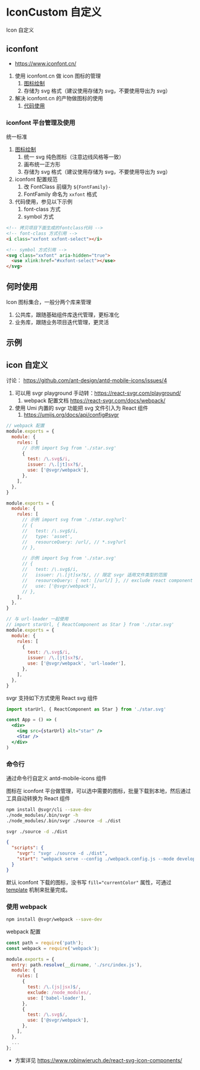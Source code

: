 # IconCustom 自定义

Icon 自定义

## iconfont

- https://www.iconfont.cn/

1. 使用 iconfont.cn 做 icon 图标的管理
   1. [图标绘制](https://www.iconfont.cn/help/detail)
   2. 存储为 svg 格式（建议使用存储为 svg，不要使用导出为 svg）
2. 解决 iconfont.cn 的产物做图标的使用
   1. [代码使用](https://www.iconfont.cn/help/detail?helptype=code)

### iconfont 平台管理及使用

统一标准

1. [图标绘制](https://www.iconfont.cn/help/detail)
   1. 统一 svg 纯色图标（注意边线风格等一致）
   2. 画布统一正方形
   3. 存储为 svg 格式（建议使用存储为 svg，不要使用导出为 svg）
2. iconfont 配置规范
   1. 改 FontClass 前缀为 `${FontFamily}-`
   2. FontFamily 命名为 `xxfont` 格式
3. 代码使用，参见以下示例
   1. font-class 方式
   2. symbol 方式

```html
<!-- 拷贝项目下面生成的fontclass代码 -->
<!-- font-class 方式引用 -->
<i class="xxfont xxfont-select"></i>

<!-- symbol 方式引用 -->
<svg class="xxfont" aria-hidden="true">
  <use xlink:href="#xxfont-select"></use>
</svg>
```

## 何时使用

Icon 图标集合，一般分两个库来管理

1. 公共库，跟随基础组件库迭代管理，更标准化
2. 业务库，跟随业务项目迭代管理，更灵活

## 示例

<code src="./demos/demo1.tsx"></code>

## icon 自定义

讨论： https://github.com/ant-design/antd-mobile-icons/issues/4

1. 可以用 svgr playground 手动转：https://react-svgr.com/playground/
   1. webpack 配置文档 https://react-svgr.com/docs/webpack/
2. 使用 Umi 内置的 svgr 功能把 svg 文件引入为 React 组件
   1. https://umijs.org/docs/api/config#svgr

```js
// webpack 配置
module.exports = {
  module: {
    rules: [
      // 示例 import Svg from './star.svg'
      {
        test: /\.svg$/i,
        issuer: /\.[jt]sx?$/,
        use: ['@svgr/webpack'],
      },
    ],
  },
}

module.exports = {
  module: {
    rules: [
      // 示例 import svg from './star.svg?url'
      // {
      //   test: /\.svg$/i,
      //   type: 'asset',
      //   resourceQuery: /url/, // *.svg?url
      // },

      // 示例 import Svg from './star.svg'
      // {
      //   test: /\.svg$/i,
      //   issuer: /\.[jt]sx?$/, // 限定 svgr 适用文件类型的范围
      //   resourceQuery: { not: [/url/] }, // exclude react component if *.svg?url
      //   use: ['@svgr/webpack'],
      // },
    ],
  },
}

// 与 url-loader 一起使用
// import starUrl, { ReactComponent as Star } from './star.svg'
module.exports = {
  module: {
    rules: [
      {
        test: /\.svg$/i,
        issuer: /\.[jt]sx?$/,
        use: ['@svgr/webpack', 'url-loader'],
      },
    ],
  },
}
```

svgr 支持如下方式使用 React svg 组件

```jsx
import starUrl, { ReactComponent as Star } from './star.svg'

const App = () => (
  <div>
    <img src={starUrl} alt="star" />
    <Star />
  </div>
)
```

### 命令行

通过命令行自定义 antd-mobile-icons 组件

图标在 iconfont 平台做管理，可以选中需要的图标，批量下载到本地，然后通过工具自动转换为 React 组件

```bash
npm install @svgr/cli --save-dev
./node_modules/.bin/svgr -h
./node_modules/.bin/svgr ./source -d ./dist

svgr ./source -d ./dist
```

```json
{
  "scripts": {
    "svgr": "svgr ./source -d ./dist",
    "start": "webpack serve --config ./webpack.config.js --mode development"
  }
}
```

默认 iconfont 下载的图标，没书写 `fill="currentColor"` 属性，可通过 [template](https://react-svgr.com/docs/custom-templates/) 机制来批量完成。

### 使用 webpack

```bash
npm install @svgr/webpack --save-dev
```

webpack 配置

```js
const path = require('path');
const webpack = require('webpack');

module.exports = {
  entry: path.resolve(__dirname, './src/index.js'),
  module: {
    rules: [
      {
        test: /\.(js|jsx)$/,
        exclude: /node_modules/,
        use: ['babel-loader'],
      },
      {
        test: /\.svg$/,
        use: ['@svgr/webpack'],
      },
    ],
  },
  ...
};
```

- 方案详见 https://www.robinwieruch.de/react-svg-icon-components/
